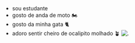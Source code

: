 ## 
- sou estudante
- gosto de anda de moto 🏍️
- gosto da minha gata 🐈
- adoro sentir cheiro de ocalipito molhado 🪴
![.](https://media1.tenor.com/m/hGU7Vk1_4BUAAAAd/mewooo.gif)
